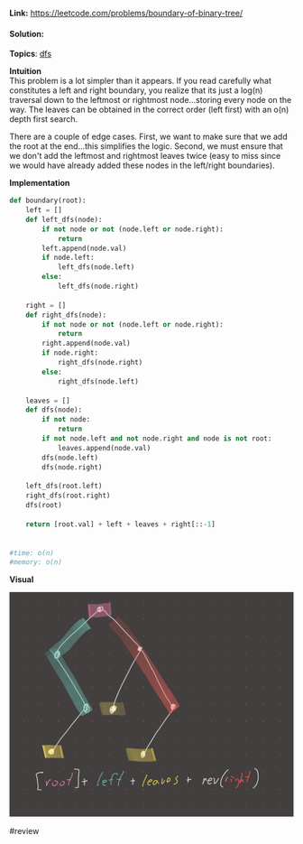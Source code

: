   
**Link:** https://leetcode.com/problems/boundary-of-binary-tree/  
#### Solution:  
  
**Topics**: [dfs](dfs.md)  
  
**Intuition**  
This problem is a lot simpler than it appears. If you read carefully what constitutes a left and right boundary, you realize that its just a log(n) traversal down to the leftmost or rightmost node...storing every node on the way. The leaves can be obtained in the correct order (left first) with an o(n) depth first search.   
  
There are a couple of edge cases. First, we want to make sure that we add the root at the end...this simplifies the logic. Second, we must ensure that we don't add the leftmost and rightmost leaves twice (easy to miss since we would have already added these nodes in the left/right boundaries).   
  
**Implementation**  
```python  
def boundary(root):  
	left = []  
	def left_dfs(node):  
		if not node or not (node.left or node.right):  
			return  
		left.append(node.val)  
		if node.left:  
			left_dfs(node.left)  
		else:  
			left_dfs(node.right)  
			  
	right = []  
	def right_dfs(node):  
		if not node or not (node.left or node.right):  
			return  
		right.append(node.val)  
		if node.right:  
			right_dfs(node.right)  
		else:  
			right_dfs(node.left)  
  
	leaves = []  
	def dfs(node):  
		if not node:  
			return  
		if not node.left and not node.right and node is not root:  
			leaves.append(node.val)  
		dfs(node.left)  
		dfs(node.right)  
  
	left_dfs(root.left)  
	right_dfs(root.right)  
	dfs(root)  
  
	return [root.val] + left + leaves + right[::-1]  
	  
  
#time: o(n)  
#memory: o(n)  
```  
  
**Visual**   
  
![IMG_9E047690A31B-1.jpeg](./_pics/IMG_9E047690A31B-1.jpeg)  
  
  
#review   
  
  
